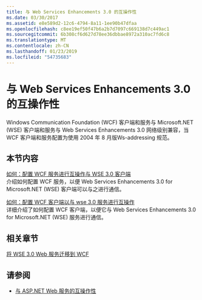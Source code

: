 ```yaml
---
title: 与 Web Services Enhancements 3.0 的互操作性
ms.date: 03/30/2017
ms.assetid: e8e589d2-12c6-4794-8a11-1ee90b47dfaa
ms.openlocfilehash: c8ee19ef50f47b6a2b7d7097c669138d7c449ac1
ms.sourcegitcommit: 6b308cf6d627d78ee36dbbae8972a310ac7fd6c8
ms.translationtype: MT
ms.contentlocale: zh-CN
ms.lasthandoff: 01/23/2019
ms.locfileid: "54735683"
---
```

# <a name="interoperability-with-web-services-enhancements-30"></a>与 Web Services Enhancements 3.0 的互操作性
Windows Communication Foundation (WCF) 客户端和服务与 Microsoft.NET (WSE) 客户端和服务与 Web Services Enhancements 3.0 网络级别兼容，当 WCF 客户端和服务配置为使用 2004 年 8 月版Ws-addressing 规范。  
  
## <a name="in-this-section"></a>本节内容  
 [如何：配置 WCF 服务进行互操作与 WSE 3.0 客户端](../../../../docs/framework/wcf/feature-details/how-to-configure-wcf-services-to-interoperate-with-wse-3-0-clients.md)  
 介绍如何配置 WCF 服务，以便 Web Services Enhancements 3.0 for Microsoft.NET (WSE) 客户端可以与之进行通信。  
  
 [如何：配置 WCF 客户端以与 wse 3.0 服务进行互操作](../../../../docs/framework/wcf/feature-details/how-to-configure-a-wcf-client-to-interoperate-with-wse3-0-services.md)  
 详细介绍了如何配置 WCF 客户端，以便它与 Web Services Enhancements 3.0 for Microsoft.NET (WSE) 服务进行通信。  
  
## <a name="related-sections"></a>相关章节  
 [将 WSE 3.0 Web 服务迁移到 WCF](../../../../docs/framework/wcf/feature-details/migrating-wse-3-0-web-services-to-wcf.md)  
  
## <a name="see-also"></a>请参阅
- [与 ASP.NET Web 服务的互操作性](../../../../docs/framework/wcf/feature-details/interop-with-aspnet-web-services.md)
